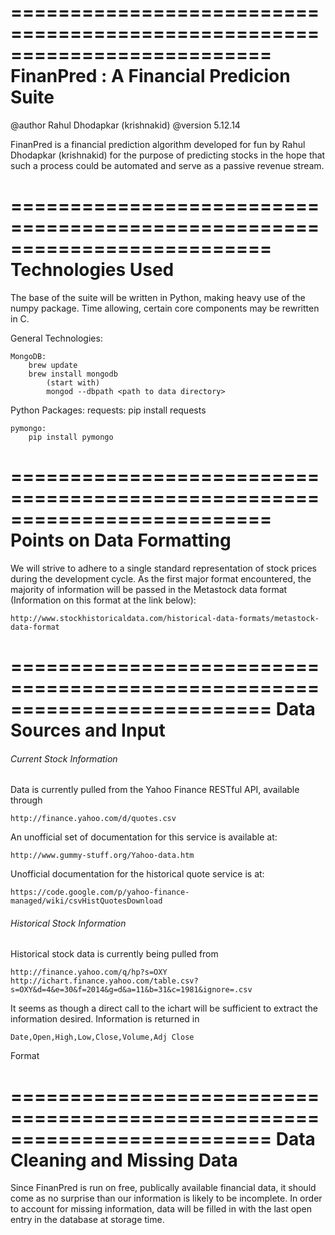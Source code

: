 ==========================================================================
FinanPred : A Financial Predicion Suite                
==========================================================================

@author Rahul Dhodapkar (krishnakid)
@version 5.12.14

FinanPred is a financial prediction algorithm developed for fun by 
Rahul Dhodapkar (krishnakid) for the purpose of predicting stocks in the
hope that such a process could be automated and serve as a passive revenue
stream.

==========================================================================
Technologies Used 
==========================================================================

The base of the suite will be written in Python, making heavy use of the
numpy package.  Time allowing, certain core components may be rewritten
in C.

General Technologies:
	
	MongoDB:
		brew update
		brew install mongodb
			(start with)
			mongod --dbpath <path to data directory>

Python Packages:
	requests:
		pip install requests

	pymongo:
		pip install pymongo


==========================================================================
Points on Data Formatting 
==========================================================================

We will strive to adhere to a single standard representation of stock prices
during the development cycle. As the first major format encountered, the
majority of information will be passed in the Metastock data format
(Information on this format at the link below):

	http://www.stockhistoricaldata.com/historical-data-formats/metastock-data-format

==========================================================================
Data Sources and Input                                  
==========================================================================

######  Current Stock Information  #######################################

Data is currently pulled from the Yahoo Finance RESTful API, available 
through 

	http://finance.yahoo.com/d/quotes.csv

An unofficial set of documentation for this service is available at:

	http://www.gummy-stuff.org/Yahoo-data.htm

Unofficial documentation for the historical quote service is at:

	https://code.google.com/p/yahoo-finance-managed/wiki/csvHistQuotesDownload

######  Historical Stock Information  ####################################

Historical stock data is currently being pulled from

	http://finance.yahoo.com/q/hp?s=OXY
	http://ichart.finance.yahoo.com/table.csv?s=OXY&d=4&e=30&f=2014&g=d&a=11&b=31&c=1981&ignore=.csv

It seems as though a direct call to the ichart will be sufficient to extract
the information desired.  Information is returned in 

	Date,Open,High,Low,Close,Volume,Adj Close

Format 

==========================================================================
Data Cleaning and Missing Data                                 
==========================================================================

Since FinanPred is run on free, publically available financial data, it should
come as no surprise than our information is likely to be incomplete.  In 
order to account for missing information, data will be filled in with the last
open entry in the database at storage time.















